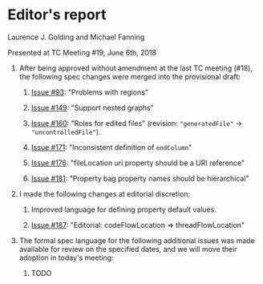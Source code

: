 # Editor's report

Laurence J. Golding and Michael Fanning

Presented at TC Meeting #19, June 6th, 2018

1. After being approved without amendment at the last TC meeting (#18), the following spec changes were merged into the provisional draft:

    1. [Issue #93](https://github.com/oasis-tcs/sarif-spec/issues/93): "Problems with regions"

    1. [Issue #149](https://github.com/oasis-tcs/sarif-spec/issues/149): "Support nested graphs"

    1. [Issue #160](https://github.com/oasis-tcs/sarif-spec/issues/160): "Roles for edited files" (revision: `"generatedFile"` &rarr; `"uncontrolledFile"`).

    1. [Issue #171](https://github.com/oasis-tcs/sarif-spec/issues/171): "Inconsistent definition of `endColumn`"

    1. [Issue #176](https://github.com/oasis-tcs/sarif-spec/issues/176): "fileLocation uri property should be a URI reference"

    1. [Issue #181](https://github.com/oasis-tcs/sarif-spec/issues/181): "Property bag property names should be hierarchical"

1. I made the following changes at editorial discretion:

    1. Improved language for defining property default values.

    1. [Issue #187](https://github.com/oasis-tcs/sarif-spec/issues/187): "Editorial: codeFlowLocation => threadFlowLocation"

1. The formal spec language for the following additional issues was made available for review on the specified dates, and we will move their adoption in today's meeting:

    1.  TODO
